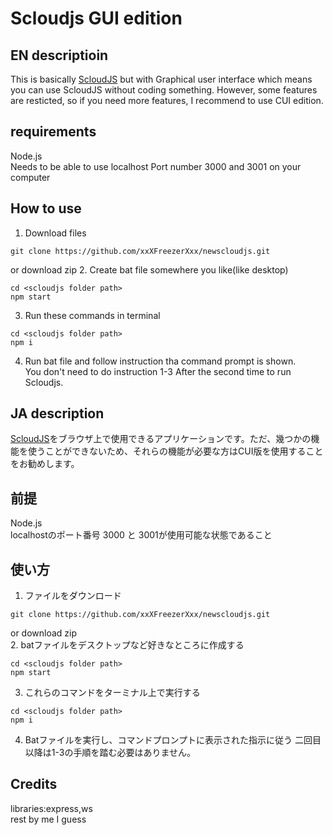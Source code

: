 # Scloudjs GUI edition
## EN descriptioin
This is basically [ScloudJS](https://github.com/xxXFreezerXxx/newscloudjs) but with Graphical user interface which means you can use ScloudJS without coding something. However, some features are resticted, so if you need more features, I recommend to use CUI edition.
## requirements
Node.js  
Needs to be able to use localhost Port number 3000 and 3001 on your computer
## How to use
1. Download files
```
git clone https://github.com/xxXFreezerXxx/newscloudjs.git
```
or download zip
2. Create bat file somewhere you like(like desktop)
```
cd <scloudjs folder path>
npm start
```
3. Run these commands in terminal
```
cd <scloudjs folder path>
npm i
```

4. Run bat file and follow instruction tha command prompt is shown.  
You don't need to do instruction 1-3 After the second time to run Scloudjs.

## JA description
[ScloudJS](https://github.com/xxXFreezerXxx/newscloudjs)をブラウザ上で使用できるアプリケーションです。ただ、幾つかの機能を使うことができないため、それらの機能が必要な方はCUI版を使用することをお勧めします。
## 前提
Node.js  
localhostのポート番号 3000 と 3001が使用可能な状態であること
## 使い方
1. ファイルをダウンロード
```
git clone https://github.com/xxXFreezerXxx/newscloudjs.git
```
or download zip  
2. batファイルをデスクトップなど好きなところに作成する
```
cd <scloudjs folder path>
npm start
```
3. これらのコマンドをターミナル上で実行する
```
cd <scloudjs folder path>
npm i
```

4. Batファイルを実行し、コマンドプロンプトに表示された指示に従う
二回目以降は1-3の手順を踏む必要はありません。

## Credits
libraries:express,ws  
rest by me I guess
